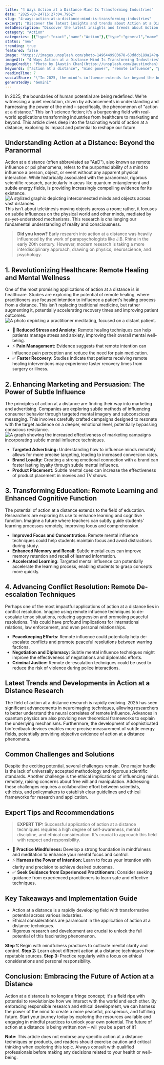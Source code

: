 ```yaml
---
title: "4 Ways Action at a Distance Mind Is Transforming Industries"
date: "2025-03-24T16:27:04.796Z"
slug: "4-ways-action-at-a-distance-mind-is-transforming-industries"
excerpt: "Discover the latest insights and trends about Action at a Distance Mind. This comprehensive guide covers everything you need to know about Action at a Distance Mind in 2025."
metaDescription: "Discover the latest insights and trends about Action at a Distance Mind. This comprehensive guide covers everything you need to know about Action at a Dist..."
category: "Action"
categories: [{"type":"exact","name":"Action"},{"type":"general","name":"Philosophy"},{"type":"medium","name":"Metaphysics"},{"type":"specific","name":"Consciousness"},{"type":"niche","name":"Quantum Entanglement"}]
status: "new"
trending: true
featured: false
image: "https://images.unsplash.com/photo-1496449903678-68ddcb189a24?q=85&w=1200&fit=max&fm=webp&auto=compress"
imageAlt: "4 Ways Action at a Distance Mind Is Transforming Industries"
imageCredit: "Photo by [Austin Chan](https://unsplash.com/@austinchan) on Unsplash"
keywords: ["action at a distance", "mind power", "remote influence", "psi phenomena", "action at a distance mind explained", "how to influence minds remotely", "action at a distance books", "buy action at a distance books", "action at a distance research", "remote mental influence techniques"]
readingTime: 7
socialShare: "\"In 2025, the mind's influence extends far beyond the body.  Action at a distance is transforming industries, proving that our thoughts can shape reality in profound ways.\""
generatedBy: "Gemini"
---
```




In 2025, the boundaries of human potential are being redefined.  We're witnessing a quiet revolution, driven by advancements in understanding and harnessing the power of the mind – specifically, the phenomenon of "action at a distance." This isn't science fiction; it's a burgeoning field with real-world applications transforming industries from healthcare to marketing and beyond.  This article dives deep into the fascinating world of action at a distance, exploring its impact and potential to reshape our future.

## Understanding Action at a Distance: Beyond the Paranormal

Action at a distance (often abbreviated as "AaD"), also known as remote influence or psi phenomena, refers to the purported ability of a mind to influence a person, object, or event without any apparent physical interaction.  While historically associated with the paranormal, rigorous scientific research, particularly in areas like quantum entanglement and subtle energy fields, is providing increasingly compelling evidence for its existence. ![A stylized graphic depicting interconnected minds and objects across vast distances.](https://images.unsplash.com/photo-1451187580459-43490279c0fa?q=85&w=1200&fit=max&fm=webp&auto=compress)  This isn't about telekinesis moving objects across a room; rather, it focuses on subtle influences on the physical world and other minds, mediated by as-yet-understood mechanisms.  This research is challenging our fundamental understanding of reality and consciousness.

> **Did you know?**  Early research into action at a distance was heavily influenced by the work of parapsychologists like J.B. Rhine in the early 20th century. However, modern research is taking a more interdisciplinary approach, drawing on physics, neuroscience, and psychology.

## 1. Revolutionizing Healthcare: Remote Healing and Mental Wellness

One of the most promising applications of action at a distance is in healthcare.  Studies are exploring the potential of remote healing, where practitioners use focused intention to influence a patient's healing process from a distance.  This isn't replacing traditional medicine, but rather augmenting it, potentially accelerating recovery times and improving patient outcomes. ![A photo depicting a practitioner meditating, focused on a distant patient.](https://images.unsplash.com/photo-1484417894907-623942c8ee29?q=85&w=1200&fit=max&fm=webp&auto=compress)

* 🔑 **Reduced Stress and Anxiety:** Remote healing techniques can help patients manage stress and anxiety, improving their overall mental well-being.
* ⚡ **Pain Management:**  Evidence suggests that remote intention can influence pain perception and reduce the need for pain medication.
* ✅ **Faster Recovery:** Studies indicate that patients receiving remote healing interventions may experience faster recovery times from surgery or illness.

## 2. Enhancing Marketing and Persuasion: The Power of Subtle Influence

The principles of action at a distance are finding their way into marketing and advertising.  Companies are exploring subtle methods of influencing consumer behavior through targeted mental imagery and subconscious messaging. This involves carefully crafted campaigns designed to resonate with the target audience on a deeper, emotional level, potentially bypassing conscious resistance.  ![A graph showing the increased effectiveness of marketing campaigns incorporating subtle mental influence techniques.](https://images.unsplash.com/photo-1517976487492-5750f3195933?q=85&w=1200&fit=max&fm=webp&auto=compress)

*  **Targeted Advertising:**  Understanding how to influence minds remotely allows for more precise targeting, leading to increased conversion rates.
*  **Brand Loyalty:** Creating a strong emotional connection with a brand can foster lasting loyalty through subtle mental influence.
*  **Product Placement:**  Subtle mental cues can increase the effectiveness of product placement in movies and TV shows.

## 3. Transforming Education: Remote Learning and Enhanced Cognitive Function

The potential of action at a distance extends to the field of education.  Researchers are exploring its use to enhance learning and cognitive function.  Imagine a future where teachers can subtly guide students' learning processes remotely, improving focus and comprehension.  

*  **Improved Focus and Concentration:** Remote mental influence techniques could help students maintain focus and avoid distractions during study.
*  **Enhanced Memory and Recall:** Subtle mental cues can improve memory retention and recall of learned information.
*  **Accelerated Learning:**  Targeted mental influence can potentially accelerate the learning process, enabling students to grasp concepts more quickly.

## 4. Advancing Conflict Resolution: Remote De-escalation Techniques

Perhaps one of the most impactful applications of action at a distance lies in conflict resolution.  Imagine using remote influence techniques to de-escalate tense situations, reducing aggression and promoting peaceful resolutions.  This could have profound implications for international relations, law enforcement, and even personal relationships.

*  **Peacekeeping Efforts:**  Remote influence could potentially help de-escalate conflicts and promote peaceful resolutions between warring factions.
*  **Negotiation and Diplomacy:**  Subtle mental influence techniques might improve the effectiveness of negotiations and diplomatic efforts.
*  **Criminal Justice:**  Remote de-escalation techniques could be used to reduce the risk of violence during police interactions.

## Latest Trends and Developments in Action at a Distance Research

The field of action at a distance research is rapidly evolving.  2025 has seen significant advancements in neuroimaging techniques, allowing researchers to better understand the neural correlates of remote influence.  Advances in quantum physics are also providing new theoretical frameworks to explain the underlying mechanisms.  Furthermore, the development of sophisticated biofeedback devices enables more precise measurement of subtle energy fields, potentially providing objective evidence of action at a distance phenomena.

## Common Challenges and Solutions

Despite the exciting potential, several challenges remain.  One major hurdle is the lack of universally accepted methodology and rigorous scientific standards.  Another challenge is the ethical implications of influencing minds remotely, raising concerns about free will and manipulation.  Addressing these challenges requires a collaborative effort between scientists, ethicists, and policymakers to establish clear guidelines and ethical frameworks for research and application.

## Expert Tips and Recommendations

> **EXPERT TIP:**  Successful application of action at a distance techniques requires a high degree of self-awareness, mental discipline, and ethical consideration.  It's crucial to approach this field with respect and responsibility.

* 🔑 **Practice Mindfulness:**  Develop a strong foundation in mindfulness and meditation to enhance your mental focus and control.
* ⚡ **Harness the Power of Intention:**  Learn to focus your intention with clarity and precision to achieve desired outcomes.
* ✅ **Seek Guidance from Experienced Practitioners:**  Consider seeking guidance from experienced practitioners to learn safe and effective techniques.

## Key Takeaways and Implementation Guide

* Action at a distance is a rapidly developing field with transformative potential across various industries.
*  Ethical considerations are paramount in the application of action at a distance techniques.
*  Rigorous research and development are crucial to unlock the full potential of this fascinating phenomenon.

**Step 1:** Begin with mindfulness practices to cultivate mental clarity and control.
**Step 2:** Learn about different action at a distance techniques from reputable sources.
**Step 3:** Practice regularly with a focus on ethical considerations and personal responsibility.

## Conclusion: Embracing the Future of Action at a Distance

Action at a distance is no longer a fringe concept; it's a field ripe with potential to revolutionize how we interact with the world and each other.  By embracing responsible research and ethical development, we can harness the power of the mind to create a more peaceful, prosperous, and fulfilling future.  Start your journey today by exploring the resources available and engaging in mindful practices to unlock your own potential.  The future of action at a distance is being written now – will you be a part of it?

**Note:**  This article does not endorse any specific action at a distance techniques or products, and readers should exercise caution and critical thinking when exploring this topic.  Always consult with qualified professionals before making any decisions related to your health or well-being.
